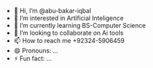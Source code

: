 - 👋 Hi, I’m @abu-bakar-iqbal
- 👀 I’m interested in Artificial Inteligence
- 🌱 I’m currently learning BS-Computer Science
- 💞️ I’m looking to collaborate on Ai tools
- 📫 How to reach me +92324-5906459
- 😄 Pronouns: ...
- ⚡ Fun fact: ...

<!---
abu-bakar-iqbal/abu-bakar-iqbal is a ✨ special ✨ repository because its `README.md` (this file) appears on your GitHub profile.
You can click the Preview link to take a look at your changes.
--->

